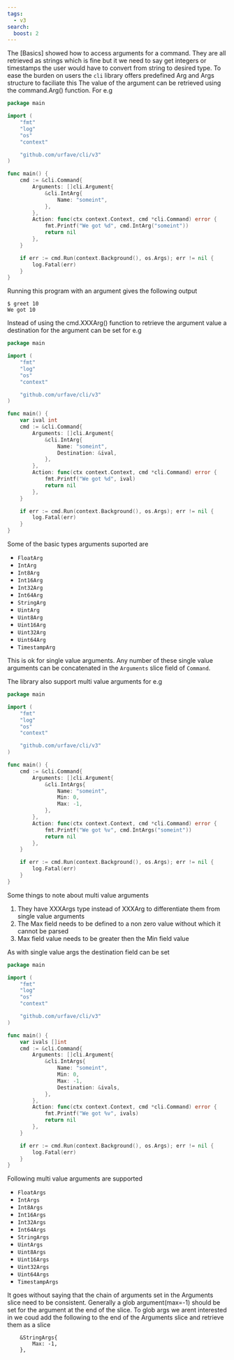 ```yaml
---
tags:
  - v3
search:
  boost: 2
---
```


The [Basics] showed how to access arguments for a command. They are all retrieved as strings which is fine
but it we need to say get integers or timestamps the user would have to convert from string to desired type. 
To ease the burden on users the `cli` library offers predefined <Type>Arg and <Type>Args structure to faciliate this
The value of the argument can be retrieved using the command.<Type>Arg() function. For e.g

<!-- {
  "args" : ["10"],
  "output": "We got 10"
} -->
```go
package main

import (
	"fmt"
	"log"
	"os"
	"context"

	"github.com/urfave/cli/v3"
)

func main() {
	cmd := &cli.Command{
		Arguments: []cli.Argument{
			&cli.IntArg{
				Name: "someint",
			},
		},
		Action: func(ctx context.Context, cmd *cli.Command) error {
			fmt.Printf("We got %d", cmd.IntArg("someint"))
			return nil
		},
	}

	if err := cmd.Run(context.Background(), os.Args); err != nil {
		log.Fatal(err)
	}
}
```

Running this program with an argument gives the following output

```sh-session
$ greet 10
We got 10
```

Instead of using the cmd.XXXArg() function to retrieve the argument value a destination for the argument can be set
for e.g

<!-- {
  "args" : ["25"],
  "output": "We got 25"
} -->
```go
package main

import (
	"fmt"
	"log"
	"os"
	"context"

	"github.com/urfave/cli/v3"
)

func main() {
	var ival int
	cmd := &cli.Command{
		Arguments: []cli.Argument{
			&cli.IntArg{
				Name: "someint",
				Destination: &ival,
			},
		},
		Action: func(ctx context.Context, cmd *cli.Command) error {
			fmt.Printf("We got %d", ival)
			return nil
		},
	}

	if err := cmd.Run(context.Background(), os.Args); err != nil {
		log.Fatal(err)
	}
}
```

Some of the basic types arguments suported are

- `FloatArg`
- `IntArg`
- `Int8Arg`
- `Int16Arg`
- `Int32Arg`
- `Int64Arg`
- `StringArg`
- `UintArg`
- `Uint8Arg`
- `Uint16Arg`
- `Uint32Arg`
- `Uint64Arg`
- `TimestampArg`

This is ok for single value arguments. Any number of these single value arguments can be concatenated in the `Arguments`
slice field of `Command`. 

The library also support multi value arguments for e.g

<!-- {
  "args" : ["10", "20"],
  "output": "We got &#91;10 20&#93;"
} -->
```go
package main

import (
	"fmt"
	"log"
	"os"
	"context"

	"github.com/urfave/cli/v3"
)

func main() {
	cmd := &cli.Command{
		Arguments: []cli.Argument{
			&cli.IntArgs{
				Name: "someint",
				Min: 0,
				Max: -1,
			},
		},
		Action: func(ctx context.Context, cmd *cli.Command) error {
			fmt.Printf("We got %v", cmd.IntArgs("someint"))
			return nil
		},
	}

	if err := cmd.Run(context.Background(), os.Args); err != nil {
		log.Fatal(err)
	}
}
```

Some things to note about multi value arguments

1. They have XXXArgs type instead of XXXArg to differentiate them from single value arguments
2. The Max field needs to be defined to a non zero value without which it cannot be parsed
3. Max field value needs to be greater then the Min field value

As with single value args the destination field can be set

<!-- {
  "args" : ["10", "30"],
  "output": "We got &#91;10 30&#93;"
} -->
```go
package main

import (
	"fmt"
	"log"
	"os"
	"context"

	"github.com/urfave/cli/v3"
)

func main() {
	var ivals []int
	cmd := &cli.Command{
		Arguments: []cli.Argument{
			&cli.IntArgs{
				Name: "someint",
				Min: 0,
				Max: -1,
				Destination: &ivals,
			},
		},
		Action: func(ctx context.Context, cmd *cli.Command) error {
			fmt.Printf("We got %v", ivals)
			return nil
		},
	}

	if err := cmd.Run(context.Background(), os.Args); err != nil {
		log.Fatal(err)
	}
}
```

Following multi value arguments are supported

- `FloatArgs`
- `IntArgs`
- `Int8Args`
- `Int16Args`
- `Int32Args`
- `Int64Args`
- `StringArgs`
- `UintArgs`
- `Uint8Args`
- `Uint16Args`
- `Uint32Args`
- `Uint64Args`
- `TimestampArgs`

It goes without saying that the chain of arguments set in the Arguments slice need to be consistent. Generally a glob
argument(max=-1) should be set for the argument at the end of the slice. To glob args we arent interested in we coud add
the following to the end of the Arguments slice and retrieve them as a slice

```
	&StringArgs{
		Max: -1,
	},
```